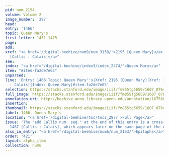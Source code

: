 ```yaml
---
pid: num_2154
volume: Volume 2
image_number: '297'
head:
entry: '1466'
topic: Queen Mary's
first_letter: 1451-1475
page:
add:
xref: "<a href='/digital-beehive/num9/num_3138/'>2195 [Queen Mary]</a>|<a href='/digital-beehive/num6/num_2156/'>1467
  [Callis : Calais]</a>"
see:
index: "<a href='/digital-beehive/index3/index_2474/'>Queen Mary</a>"
item: "#item-fa2de7e65"
unparsed:
line: 'Entry: 1466|Topic: Queen Mary''s|Xref: 2195 [Queen Mary]|Xref: 1467 [Callis
  : Calais]|Index: Queen Mary|#item-fa2de7e65'
selection: https://stacks.stanford.edu/image/iiif/fm855tg5659/1607_0764/359,684,2901,492/full/0/default.jpg
full_image: https://stacks.stanford.edu/image/iiif/fm855tg5659/1607_0764/full/full/0/default.jpg
annotation_uri: http://beehive-anno.library.upenn.edu/annotation/1675867896662
insertion:
thumbnail: https://stacks.stanford.edu/image/iiif/fm855tg5659/1607_0764/359,684,600,180/250,/0/default.jpg
label: 1466. Queen Mary's
location: "<a href='/digital-beehive/toc/toc2_287/'>Full Page</a>"
issue: 'The "add Callis num. seq." at the end of this entry is a cross-reference to
  1467 [Callis : Calais], which appears later on the same page of the Alvearium.'
also_in_entry: "<a href='/digital-beehive/num6/num_2153/'>Epitaphs</a>"
order: '421'
layout: alpha_item
collection: num6
---
```


